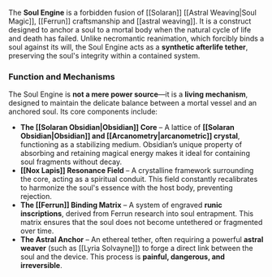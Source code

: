 The **Soul Engine** is a forbidden fusion of [[Solaran]] [[Astral Weaving|Soul Magic]], [[Ferrun]] craftsmanship and [[astral weaving]]. It is a construct designed to anchor a soul to a mortal body when the natural cycle of life and death has failed. Unlike necromantic reanimation, which forcibly binds a soul against its will, the Soul Engine acts as a **synthetic afterlife tether**, preserving the soul's integrity within a contained system.


### **Function and Mechanisms**

The Soul Engine is **not a mere power source**—it is a **living mechanism**, designed to maintain the delicate balance between a mortal vessel and an anchored soul. Its core components include:

- **The [[Solaran Obsidian|Obsidian]] Core** – A lattice of **[[Solaran Obsidian|Obsidian]] and [[Arcanometry|arcanometric]] crystal**, functioning as a stabilizing medium. Obsidian’s unique property of absorbing and retaining magical energy makes it ideal for containing soul fragments without decay.
- **[[Nox Lapis]] Resonance Field** – A crystalline framework surrounding the core, acting as a spiritual conduit. This field constantly recalibrates to harmonize the soul's essence with the host body, preventing rejection.
- **The [[Ferrun]] Binding Matrix** – A system of engraved **runic inscriptions**, derived from Ferrun research into soul entrapment. This matrix ensures that the soul does not become untethered or fragmented over time.
- **The Astral Anchor** – An ethereal tether, often requiring a powerful **astral weaver** (such as [[Lyria Solvayne]]) to forge a direct link between the soul and the device. This process is **painful, dangerous, and irreversible**.